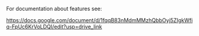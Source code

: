 For documentation about features see:

https://docs.google.com/document/d/1fqqB83nMdmMMzhQbbOyj5ZIgkWfiq-FpUc6KrVoLDQI/edit?usp=drive_link
